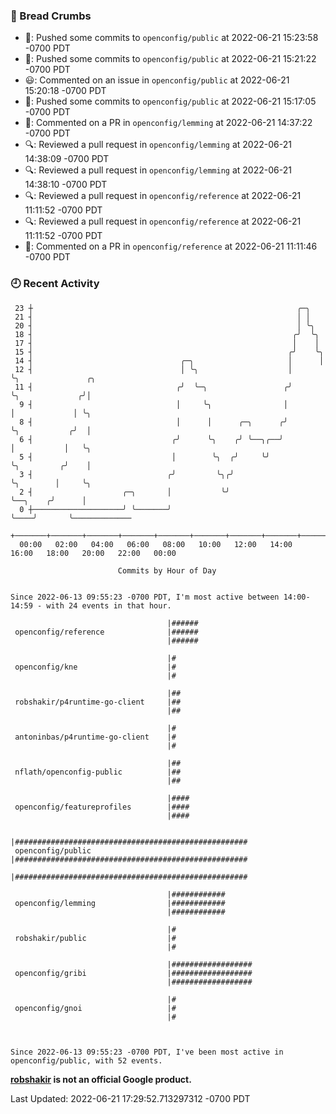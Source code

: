 ### 🍞 Bread Crumbs

 * 🚢: Pushed some commits to `openconfig/public` at 2022-06-21 15:23:58 -0700 PDT
 * 🚢: Pushed some commits to `openconfig/public` at 2022-06-21 15:21:22 -0700 PDT
 * 😃: Commented on an issue in `openconfig/public` at 2022-06-21 15:20:18 -0700 PDT
 * 🚢: Pushed some commits to `openconfig/public` at 2022-06-21 15:17:05 -0700 PDT
 * 💬: Commented on a PR in  `openconfig/lemming` at 2022-06-21 14:37:22 -0700 PDT
 * 🔍: Reviewed a pull request in  `openconfig/lemming` at 2022-06-21 14:38:09 -0700 PDT
 * 🔍: Reviewed a pull request in  `openconfig/lemming` at 2022-06-21 14:38:10 -0700 PDT
 * 🔍: Reviewed a pull request in  `openconfig/reference` at 2022-06-21 11:11:52 -0700 PDT
 * 🔍: Reviewed a pull request in  `openconfig/reference` at 2022-06-21 11:11:52 -0700 PDT
 * 💬: Commented on a PR in  `openconfig/reference` at 2022-06-21 11:11:46 -0700 PDT

### 🕘 Recent Activity
```
 23 ┼                                                           ╭─╮
 21 ┤                                                           │ │
 20 ┤                                                           │ ╰╮
 18 ┤                                                          ╭╯  ╰╮
 17 ┤                                                          │    │
 15 ┤                                                         ╭╯    ╰╮
 14 ┤                                 ╭─╮                     │      │
 12 ┤                                 │ ╰╮                    │      ╰╮               ╭╮
 11 ┤                                ╭╯  ╰─╮                 ╭╯       ╰╮             ╭╯│
  9 ┤                                │     ╰╮                │         │             │ ╰╮
  8 ┤                                │      │      ╭─╮      ╭╯         ╰╮           ╭╯  │
  6 ┤                               ╭╯      ╰╮    ╭╯ ╰──╮╭──╯           │           │   ╰╮
  5 ┤                               │        ╰╮  ╭╯     ╰╯              ╰╮         ╭╯    │
  3 ┤                              ╭╯         ╰╮╭╯                       ╰╮        │     ╰╮
  2 ┤                    ╭─╮       │           ╰╯                         ╰──╮    ╭╯      │
  0 ┼────────────────────╯ ╰───────╯                                         ╰────╯       ╰─────────────
    +───────+───────+───────+───────+───────+───────+───────+───────+───────+───────+───────+───────+────
  00:00   02:00   04:00   06:00   08:00   10:00   12:00   14:00   16:00   18:00   20:00   22:00   00:00   

						Commits by Hour of Day


Since 2022-06-13 09:55:23 -0700 PDT, I'm most active between 14:00-14:59 - with 24 events in that hour.

```



```
                                   |######
 openconfig/reference              |######
                                   |######

                                   |#
 openconfig/kne                    |#
                                   |#

                                   |##
 robshakir/p4runtime-go-client     |##
                                   |##

                                   |#
 antoninbas/p4runtime-go-client    |#
                                   |#

                                   |##
 nflath/openconfig-public          |##
                                   |##

                                   |####
 openconfig/featureprofiles        |####
                                   |####

                                   |####################################################
 openconfig/public                 |####################################################
                                   |####################################################

                                   |############
 openconfig/lemming                |############
                                   |############

                                   |#
 robshakir/public                  |#
                                   |#

                                   |##################
 openconfig/gribi                  |##################
                                   |##################

                                   |#
 openconfig/gnoi                   |#
                                   |#



Since 2022-06-13 09:55:23 -0700 PDT, I've been most active in openconfig/public, with 52 events.

```
**[robshakir](mailto:robjs@google.com) is not an official Google product.**  


Last Updated: 2022-06-21 17:29:52.713297312 -0700 PDT
